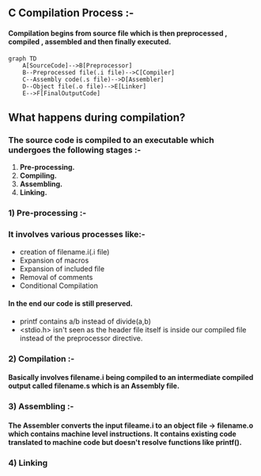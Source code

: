 ## C Compilation Process :-

#### Compilation begins from source file which is then preprocessed , compiled , assembled and then finally executed.

```mermaid
graph TD
    A[SourceCode]-->B[Preprocessor]
    B--Preprocessed file(.i file)-->C[Compiler]
    C--Assembly code(.s file)-->D[Assembler]
    D--Object file(.o file)-->E[Linker]
    E-->F[FinalOutputCode]
```

## What happens during compilation?
### The source code is compiled to an executable which undergoes the following stages :-
1) **Pre-processing.**
1) **Compiling.**
1) **Assembling.**
1) **Linking.**

### 1) **Pre-processing** :-
### It involves various processes like:-
* creation of filename.i(.i file)
* Expansion of macros
* Expansion of included file
* Removal of comments
* Conditional Compilation

#### In the end our code is still preserved.
* printf contains a/b instead of divide(a,b)
* &lt;stdio.h&gt; isn't seen as the header file itself is inside our compiled file instead of the preprocessor directive.

### 2) Compilation :-
#### Basically involves filename.i being compiled to an intermediate compiled output called filename.s which is an Assembly file.

### 3) **Assembling** :-
#### The Assembler converts the input fileame.i to an object file -> filename.o which contains machine level instructions. It contains existing code translated to machine code but doesn't resolve functions like printf().

### 4) **Linking**